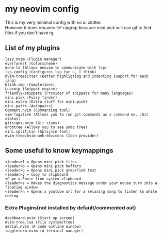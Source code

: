 # my neovim config
This is my very minimul config with no ui clutter.\
However it does requires ~~fzf~~ ripgrep because mini.pick will use git to find files if you don't have rg
## List of my plugins
```
lazy.nvim (Plugin manager)
everforest (Colorscheme)
none-ls (Allows neovim to communicate with lsp)
lsp-config (Configures lsp for u, I think)
nvim-treesitter (Better highligting and indenting suuport for each lang)
blink.cmp (Completions)
Luasnip (Snippet engine)
friendly-snippets (Provider of snippets for many languages)
mini.pick (Fuzzy finder)
mini.extra (Extra stuff for mini.pick)
mini.pairs (Autopairs)
Comment.nvim (Commenting tool)
vim-fugitive (Allows you to run git commands as a command ex. :Git status)
gitsigns.nvim (Git signs)
undotree (Allows you to see undo tree)
mini.splitjoin (Splijoin tool)
nvim-tree/nvim-web-devicons (Icon provider)
```
## Some useful to know keymappings
```
<leader>f = Opens mini.pick files
<leader>b = Opens mini.pick buffers
<leader>g = Opens mini.pick grep/find text
<leader>y = Copy to clipboard
<C-p> = Paste from system clipboard
<leader>s = Makes the diagnostics message under your mouse turn into a floating window
<leader>n = Opens a youtube url for a relaxing song to listen to while coding
```
### Extra Plugins(not installed by default/commented out)
```
dashboard-nvim (Start up screen)
nvim-tree.lua (File system/tree)
aerial.nvim (A code outline window)
toggleterm.nvim (A terminal manager)
```
